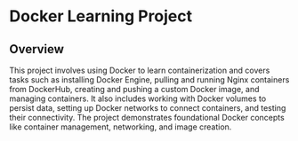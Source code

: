 # Docker Learning Project

## Overview

This project involves using Docker to learn containerization and covers tasks such as installing Docker Engine, pulling and running Nginx containers from DockerHub, creating and pushing a custom Docker image, and managing containers. It also includes working with Docker volumes to persist data, setting up Docker networks to connect containers, and testing their connectivity. The project demonstrates foundational Docker concepts like container management, networking, and image creation.
